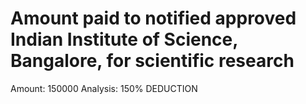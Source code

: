 # Amount paid to notified approved Indian Institute of Science, Bangalore, for scientific research

Amount: 150000
Analysis: 150% DEDUCTION